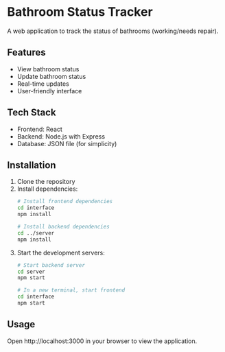 # Bathroom Status Tracker

A web application to track the status of bathrooms (working/needs repair).

## Features
- View bathroom status
- Update bathroom status
- Real-time updates
- User-friendly interface

## Tech Stack
- Frontend: React
- Backend: Node.js with Express
- Database: JSON file (for simplicity)

## Installation
1. Clone the repository
2. Install dependencies:
   ```bash
   # Install frontend dependencies
   cd interface
   npm install

   # Install backend dependencies
   cd ../server
   npm install
   ```
3. Start the development servers:
   ```bash
   # Start backend server
   cd server
   npm start

   # In a new terminal, start frontend
   cd interface
   npm start
   ```

## Usage
Open http://localhost:3000 in your browser to view the application.
